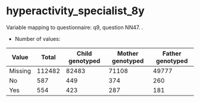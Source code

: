 # hyperactivity_specialist_8y
Variable mapping to questionnaire: q9, question NN47.
.
- Number of values:

| Value | Total | Child genotyped | Mother genotyped | Father genotyped |
| ----- | ----- | --------------- | ---------------- | ---------------- |
| Missing | 112482 | 82483 | 71108 | 49777 |
| No | 587 | 449 | 374 |260 |
| Yes | 554 | 423 | 287 |181 |



